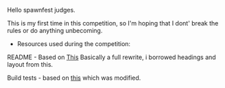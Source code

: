 Hello spawnfest judges.

This is my first time in this competition, so I'm hoping that I dont' break the rules or do anything unbecoming.

* Resources used during the competition:

README - Based on [This](https://gist.githubusercontent.com/DomPizzie/7a5ff55ffa9081f2de27c315f5018afc/raw/d59043abbb123089ad6602aba571121b71d91d7f/README-Template.md)  Basically a full rewrite, i borrowed headings and layout from this.

Build tests - based on [this](https://github.com/wmealing/CI-CD-TEST) which was modified.
